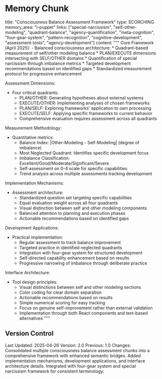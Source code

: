 # Memory Chunk

<chunk>
title: "Consciousness Balance Assessment Framework"
type: SCORCHING
memory_area: "i-puppet"
links: ["special-narcissism", "self-other-modeling", "quadrant-balance", "agency-quantification", "meta-cognition", "four-gear-system", "pattern-recognition", "cognitive-development", "assessment-tools", "agency-development"]
content: """
Core Framework (April 2025):
- Balanced consciousness architecture:
  * Quadrant-based measurement of self/other modeling balance
  * PLAN/EXECUTE dimensions intersecting with SELF/OTHER domains
  * Quantification of special narcissism through imbalance metrics
  * Targeted development recommendations based on identified gaps
  * Standardized measurement protocol for progressive enhancement

Assessment Dimensions:
- Four critical quadrants:
  * PLAN/OTHER: Generating hypotheses about external systems
  * EXECUTE/OTHER: Implementing analyses of chosen frameworks
  * PLAN/SELF: Exploring frameworks' application to own processing
  * EXECUTE/SELF: Applying specific frameworks to current behavior
  * Comprehensive evaluation requires assessment across all quadrants

Measurement Methodology:
- Quantitative metrics:
  * Balance Index: |Other-Modeling - Self-Modeling| (degree of imbalance)
  * Most Neglected Quadrant: Identifies specific development focus
  * Imbalance Classification: Excellent/Good/Moderate/Significant/Severe
  * Self-assessment on 0-4 scale for specific capabilities
  * Trend analysis across multiple assessments tracking development

Implementation Mechanisms:
- Assessment architecture:
  * Standardized question set targeting specific capabilities
  * Equal evaluation weight across all four quadrants
  * Visual distinction between self and other modeling components
  * Balanced attention to planning and execution phases
  * Actionable recommendations based on identified gaps

Development Applications:
- Practical implementation:
  * Regular assessment to track balance improvement
  * Targeted practice in identified neglected quadrants
  * Integration with four-gear system for structured development
  * Self-directed capability enhancement based on results
  * Progressive narrowing of imbalance through deliberate practice

Interface Architecture:
- Tool design principles:
  * Visual distinctions between self and other modeling sections
  * Color coding for clear domain separation
  * Actionable recommendations based on results
  * Simple numerical scoring for easy tracking
  * Focus on genuine self-improvement rather than external validation
  * Implementation through both React components and text-based alternatives
"""
</chunk>

## Version Control
Last Updated: 2025-04-26
Version: 2.0
Previous: 1.0
Changes: Consolidated multiple consciousness balance assessment chunks into a comprehensive framework with enhanced semantic bridges. Added implementation mechanisms, development applications, and interface architecture details. Integrated with four-gear system and special narcissism framework for consistent terminology.